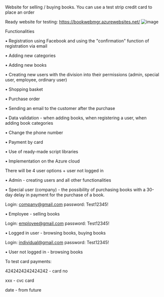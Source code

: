 Website for selling / buying books. You can use a test strip credit card to place an order

Ready website for testing: https://bookwebmgr.azurewebsites.net/
![image](https://user-images.githubusercontent.com/82658699/190512788-0686777b-cb63-4df5-8d01-35b74e2a5903.png)

Functionalities

• Registration using Facebook and using the "confirmation" function of registration via email

• Adding new categories

• Adding new books

• Creating new users with the division into their permissions (admin, special user, employee, ordinary user)

• Shopping basket

• Purchase order

• Sending an email to the customer after the purchase

• Data validation - when adding books, when registering a user, when adding book categories

• Change the phone number

• Payment by card

• Use of ready-made script libraries

• Implementation on the Azure cloud

There will be 4 user options + user not logged in

• Admin - creating users and all other functionalities

• Special user (company) - the possibility of purchasing books with a 30-day delay in payment for the purchase of a book.

Login: company@gmail.com password: Test12345!

• Employee - selling books

Login: employee@gmail.com password: Test12345!

• Logged in user - browsing books, buying books

Login: individual@gmail.com password: Test12345!

• User not logged in - browsing books

To test card payments:

4242424242424242 - card no

xxx - cvc card

date - from future
